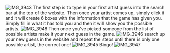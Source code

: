 ![IMG_3943](https://github.com/user-attachments/assets/9f967a7b-77ac-43ae-87f5-7caf2e92cf62)
The first step is to type in your first artist guess into the search bar at the top of the website. Then once your artist comes up, simply click it and it will create 6 boxes with the information that the game has given you. 
Simply fill in what it has told you and then it will show you the possible artists. 
![IMG_3948](https://github.com/user-attachments/assets/c5646ecb-d2e9-45b6-ad1d-c762d776a337)
Then once you've picked someone from the list of possible artists make it your next guess in the game. 
![IMG_3946](https://github.com/user-attachments/assets/f9851faa-6d64-44f1-9aaf-441a38d42df0)
search up your new guess in the website and repeat the steps until there is only one possible artist, the correct one!
![IMG_3945](https://github.com/user-attachments/assets/849a2433-d205-4700-91c1-82c84e542b67)
Bingo!
![IMG_3947](https://github.com/user-attachments/assets/7d361de0-9350-49a0-a1ee-c5cc54a9a542)
